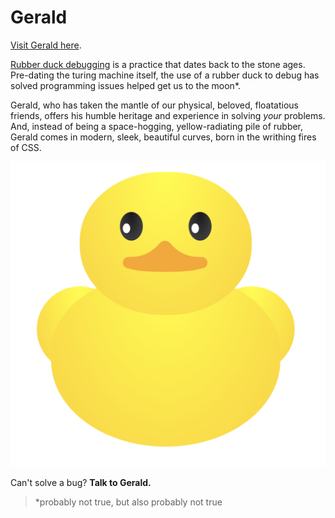 # Gerald

[Visit Gerald here](https://zlw11063.github.io/gerald/).


[Rubber duck debugging](https://en.wikipedia.org/wiki/Rubber_duck_debugging) is a practice that dates back to the stone ages. Pre-dating the turing machine itself, the use of a rubber duck to debug has solved programming issues helped get us to the moon*. 

Gerald, who has taken the mantle of our physical, beloved, floatatious friends, offers his humble heritage and experience in solving _your_ problems. And, instead of being a space-hogging, yellow-radiating pile of rubber, Gerald comes in modern, sleek, beautiful curves, born in the writhing fires of CSS.

![Gerald!](./duck.png)

Can't solve a bug? **Talk to Gerald.**






> *probably not true, but also probably not true
